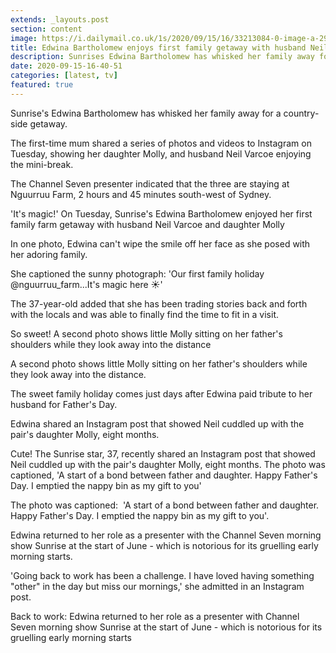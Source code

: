 ```yaml
---
extends: _layouts.post
section: content
image: https://i.dailymail.co.uk/1s/2020/09/15/16/33213084-0-image-a-29_1600182616811.jpg 
title: Edwina Bartholomew enjoys first family getaway with husband Neil Varcoe and daughter Molly 
description: Sunrises Edwina Bartholomew has whisked her family away for a country-side getaway. 
date: 2020-09-15-16-40-51 
categories: [latest, tv] 
featured: true 
--- 
```

Sunrise's Edwina Bartholomew has whisked her family away for a country-side getaway.

The first-time mum shared a series of photos and videos to Instagram on Tuesday, showing her daughter Molly, and husband Neil Varcoe enjoying the mini-break.

The Channel Seven presenter indicated that the three are staying at Nguurruu Farm, 2 hours and 45 minutes south-west of Sydney.

'It's magic!' On Tuesday, Sunrise's Edwina Bartholomew enjoyed her first family farm getaway with husband Neil Varcoe and daughter Molly 

In one photo, Edwina can't wipe the smile off her face as she posed with her adoring family.

She captioned the sunny photograph: 'Our first family holiday @nguurruu_farm...It's magic here ☀️'

The 37-year-old added that she has been trading stories back and forth with the locals and was able to finally find the time to fit in a visit.

So sweet! A second photo shows little Molly sitting on her father's shoulders while they look away into the distance

A second photo shows little Molly sitting on her father's shoulders while they look away into the distance.

The sweet family holiday comes just days after Edwina paid tribute to her husband for Father's Day.

Edwina shared an Instagram post that showed Neil cuddled up with the pair's daughter Molly, eight months.

Cute! The Sunrise star, 37, recently shared an Instagram post that showed Neil cuddled up with the pair's daughter Molly, eight months. The photo was captioned, 'A start of a bond between father and daughter. Happy Father's Day. I emptied the nappy bin as my gift to you' 

The photo was captioned:  'A start of a bond between father and daughter. Happy Father's Day. I emptied the nappy bin as my gift to you'.  

Edwina returned to her role as a presenter with the Channel Seven morning show Sunrise at the start of June - which is notorious for its gruelling early morning starts.

'Going back to work has been a challenge. I have loved having something "other" in the day but miss our mornings,' she admitted in an Instagram post.     

Back to work: Edwina returned to her role as a presenter with Channel Seven morning show Sunrise at the start of June - which is notorious for its gruelling early morning starts

